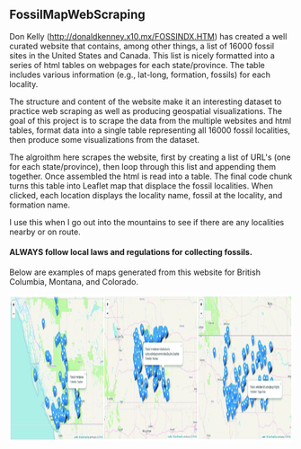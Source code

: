 ## FossilMapWebScraping

Don Kelly (http://donaldkenney.x10.mx/FOSSINDX.HTM) has created a well curated website that contains, among other things, a list of 16000 fossil sites in the United States and Canada. This list is nicely formatted into a series of html tables on webpages for each state/province. The table includes various information (e.g., lat-long, formation, fossils) for each locality.

The structure and content of the website make it an interesting dataset to practice web scraping as well as producing geospatial visualizations. The goal of this project is to scrape the data from the multiple websites and html tables, format data into a single table representing all 16000 fossil localities, then produce some visualizations from the dataset.

The algroithm here scrapes the website, first by creating a list of URL's (one for each state/province), then loop through this list and appending them together. Once assembled the html is read into a table. The final code chunk turns this table into Leaflet map that displace the fossil localities. When clicked, each location displays the locality name, fossil at the locality, and formation name. 

I use this when I go out into the mountains to see if there are any localities nearby or on route.  
#### ALWAYS follow local laws and regulations for collecting fossils.

Below are examples of maps generated from this website for British Columbia, Montana, and Colorado.
<p align="center">
  <img width="1248" height="262" src="https://github.com/ActiveMargins/FossilMapWebScraping/blob/main/images/ExampleMaps.jpg">
</p>
